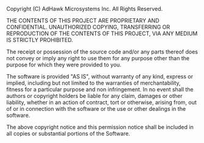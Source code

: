 Copyright (C) AdHawk Microsystems Inc. All Rights Reserved.

THE CONTENTS OF THIS PROJECT ARE PROPRIETARY AND CONFIDENTIAL.
UNAUTHORIZED COPYING, TRANSFERRING OR REPRODUCTION OF THE CONTENTS OF THIS
PROJECT, VIA ANY MEDIUM IS STRICTLY PROHIBITED.

The receipt or possession of the source code and/or any parts thereof does not
convey or imply any right to use them for any purpose other than the purpose
for which they were provided to you.

The software is provided "AS IS", without warranty of any kind, express or
implied, including but not limited to the warranties of merchantability,
fitness for a particular purpose and non infringement. In no event shall the
authors or copyright holders be liable for any claim, damages or other
liability, whether in an action of contract, tort or otherwise, arising from,
out of or in connection with the software or the use or other dealings in the
software.

The above copyright notice and this permission notice shall be included in all
copies or substantial portions of the Software.
